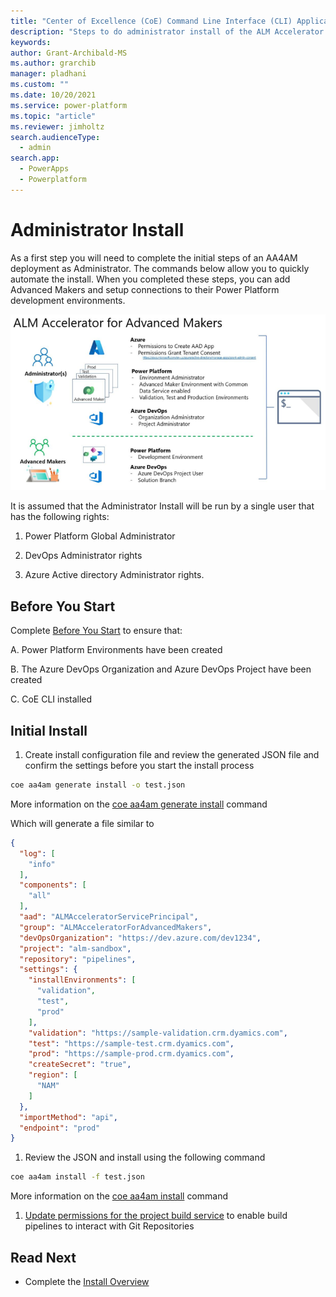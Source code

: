 ```yaml
---
title: "Center of Excellence (CoE) Command Line Interface (CLI) Application Lifecycle Management (ALM) Accelerator Administrator Install"
description: "Steps to do administrator install of the ALM Accelerator using the Center of Excellence (CoE) Command Line Interface (CLI)"
keywords: 
author: Grant-Archibald-MS
ms.author: grarchib
manager: pladhani
ms.custom: ""
ms.date: 10/20/2021
ms.service: power-platform
ms.topic: "article"
ms.reviewer: jimholtz
search.audienceType: 
  - admin
search.app: 
  - PowerApps
  - Powerplatform
---
```


# Administrator Install

As a first step you will need to complete the initial steps of an AA4AM deployment as Administrator. The commands below allow you to quickly automate the install. When you completed these steps, you can add Advanced Makers and setup connections to their Power Platform development environments.

![ALM Accelerator for Advanced Makers Install Overview](../media/aa4am-install-overview.png)

It is assumed that the Administrator Install will be run by a single user that has the following rights:

1. Power Platform Global Administrator

1. DevOps Administrator rights

1. Azure Active directory Administrator rights.

## Before You Start

Complete [Before You Start](./before-you-start.md) to ensure that:

A. Power Platform Environments have been created

B. The Azure DevOps Organization and Azure DevOps Project have been created

C. CoE CLI installed

## Initial Install

1. Create install configuration file and review the generated JSON file and confirm the settings before you start the install process

```bash
coe aa4am generate install -o test.json
```

More information on the [coe aa4am generate install](../help/aa4am/generate/install.md) command

Which will generate a file similar to

```json
{
  "log": [
    "info"
  ],
  "components": [
    "all"
  ],
  "aad": "ALMAcceleratorServicePrincipal",
  "group": "ALMAcceleratorForAdvancedMakers",
  "devOpsOrganization": "https://dev.azure.com/dev1234",
  "project": "alm-sandbox",
  "repository": "pipelines",
  "settings": {
    "installEnvironments": [
      "validation",
      "test",
      "prod"
    ],
    "validation": "https://sample-validation.crm.dyamics.com",
    "test": "https://sample-test.crm.dyamics.com",
    "prod": "https://sample-prod.crm.dyamics.com",
    "createSecret": "true",
    "region": [
      "NAM"
    ]
  },
  "importMethod": "api",
  "endpoint": "prod"
}
```

1. Review the JSON and install using the following command

```bash
coe aa4am install -f test.json
```

More information on the [coe aa4am install](../help/aa4am/install.md) command

1. [Update permissions for the project build service](https://github.com/microsoft/coe-starter-kit/blob/main/ALMAcceleratorForAdvancedMakers/SETUPGUIDE.md#update-permissions-for-the-project-build-service) to enable build pipelines to interact with Git Repositories

## Read Next

- Complete the [Install Overview](./overview.md#install-overview)
